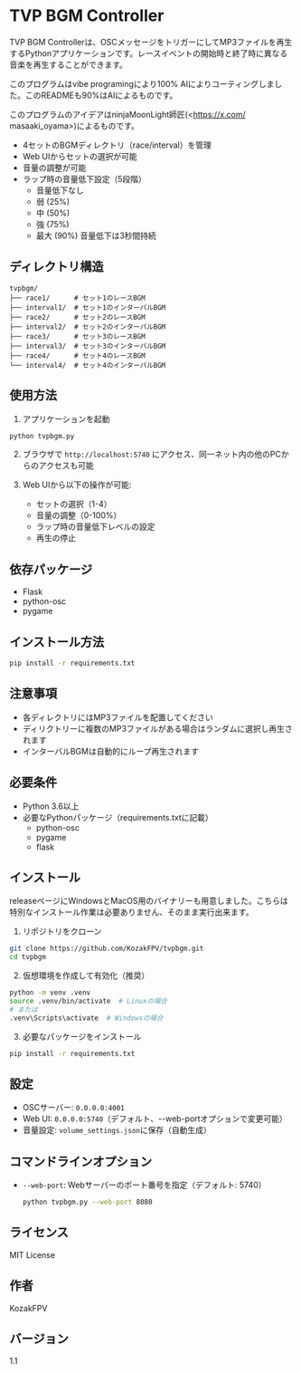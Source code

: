 # TVP BGM Controller

TVP BGM Controllerは、OSCメッセージをトリガーにしてMP3ファイルを再生するPythonアプリケーションです。レースイベントの開始時と終了時に異なる音楽を再生することができます。

このプログラムはvibe programingにより100% AIによりコーティングしました。このREADMEも90%はAIによるものです。

このプログラムのアイデアはninjaMoonLight師匠(<https://x.com/
masaaki_oyama>)によるものです。

- 4セットのBGMディレクトリ（race/interval）を管理
- Web UIからセットの選択が可能
- 音量の調整が可能
- ラップ時の音量低下設定（5段階）
  - 音量低下なし
  - 弱 (25%)
  - 中 (50%)
  - 強 (75%)
  - 最大 (90%)
  音量低下は3秒間持続

## ディレクトリ構造

```
tvpbgm/
├── race1/      # セット1のレースBGM
├── interval1/  # セット1のインターバルBGM
├── race2/      # セット2のレースBGM
├── interval2/  # セット2のインターバルBGM
├── race3/      # セット3のレースBGM
├── interval3/  # セット3のインターバルBGM
├── race4/      # セット4のレースBGM
└── interval4/  # セット4のインターバルBGM
```

## 使用方法

1. アプリケーションを起動
```bash
python tvpbgm.py
```

2. ブラウザで `http://localhost:5740` にアクセス、同一ネット内の他のPCからのアクセスも可能

3. Web UIから以下の操作が可能:
   - セットの選択（1-4）
   - 音量の調整（0-100%）
   - ラップ時の音量低下レベルの設定
   - 再生の停止

## 依存パッケージ

- Flask
- python-osc
- pygame

## インストール方法

```bash
pip install -r requirements.txt
```

## 注意事項

- 各ディレクトリにはMP3ファイルを配置してください
- ディリクトリーに複数のMP3ファイルがある場合はランダムに選択し再生されます
- インターバルBGMは自動的にループ再生されます

## 必要条件

- Python 3.6以上
- 必要なPythonパッケージ（requirements.txtに記載）
  - python-osc
  - pygame
  - flask

## インストール

releaseページにWindowsとMacOS用のバイナリーも用意しました。こちらは特別なインストール作業は必要ありません、そのまま実行出来ます。

1. リポジトリをクローン
```bash
git clone https://github.com/KozakFPV/tvpbgm.git
cd tvpbgm
```

2. 仮想環境を作成して有効化（推奨）
```bash
python -m venv .venv
source .venv/bin/activate  # Linuxの場合
# または
.venv\Scripts\activate  # Windowsの場合
```

3. 必要なパッケージをインストール
```bash
pip install -r requirements.txt
```

## 設定

- OSCサーバー: `0.0.0.0:4001`
- Web UI: `0.0.0.0:5740`（デフォルト、--web-portオプションで変更可能）
- 音量設定: `volume_settings.json`に保存（自動生成）

## コマンドラインオプション

- `--web-port`: Webサーバーのポート番号を指定（デフォルト: 5740）
  ```bash
  python tvpbgm.py --web-port 8080
  ```

## ライセンス

MIT License

## 作者

KozakFPV

## バージョン

1.1 
